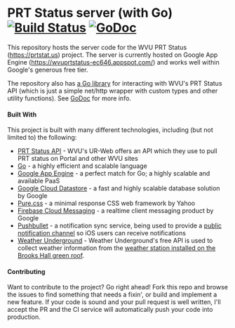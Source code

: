 PRT Status server (with Go)
[![Build Status](https://travis-ci.org/AustinDizzy/prtstatus-go.svg)](https://travis-ci.org/AustinDizzy/prtstatus-go) [![GoDoc](https://godoc.org/github.com/AustinDizzy/prtstatus-go?status.svg)](https://godoc.org/github.com/AustinDizzy/prtstatus-go/prt)
=====

This repository hosts the server code for the WVU PRT Status (https://prtstat.us) project. The server is currently hosted on Google App Engine (https://wvuprtstatus-ec646.appspot.com/) and works well within Google's generous free tier.

The repository also has [a Go library](/prt/) for interacting with WVU's PRT Status API (which is just a simple net/http wrapper with custom types and other utility functions). See [GoDoc](https://godoc.org/github.com/AustinDizzy/prtstatus-go/prt) for more info.

#### Built With
This project is built with many different technologies, including (but not limited to) the following:
 - [PRT Status API](https://prtstatus.wvu.edu) - WVU's UR-Web offers an API which they use to pull PRT status on Portal and other WVU sites
 - [Go](http://golang.org) - a highly efficient and scalable language
 - [Google App Engine](https://cloud.google.com/appengine) - a perfect match for Go; a highly scalable and available PaaS
 - [Google Cloud Datastore](https://cloud.google.com/datastore/) - a fast and highly scalable database solution by Google
 - [Pure.css](https://purecss.io) - a minimal response CSS web framework by Yahoo
 - [Firebase Cloud Messaging](https://firebase.google.com/products/cloud-messaging/) - a realtime client messaging product by Google
 - [Pushbullet](https://pushbullet.com) - a notification sync service, being used to provide a [public notification channel](https://www.pushbullet.com/channel-popup?tag=wvuprtstatus) so iOS users can receive notifications
 - [Weather Underground](https://www.wunderground.com/) - Weather Underground's free API is used to collect weather information from the [weather station installed on the Brooks Hall green roof](https://www.wunderground.com/personal-weather-station/dashboard?ID=KWVMORGA25).


 #### Contributing
Want to contribute to the project? Go right ahead! Fork this repo and browse the issues to find something that needs a fixin', or build and implement a new feature. If your code is sound and your pull request is well written, I'll accept the PR and the CI service will automatically push your code into production.